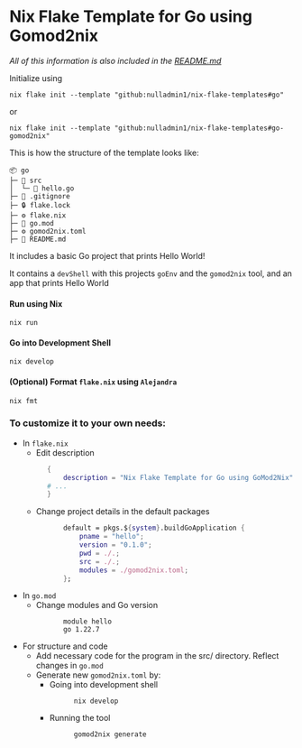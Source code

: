 # Nix Flake Template for Go using Gomod2nix

*All of this information is also included in the [README.md](../README.md)*

Initialize using
```shell  
nix flake init --template "github:nulladmin1/nix-flake-templates#go"
```
or
```shell  
nix flake init --template "github:nulladmin1/nix-flake-templates#go-gomod2nix"
```

This is how the structure of the template looks like:
```
📦 go
├─ 📁 src
│  └─ 🐹 hello.go
├─ 🙈 .gitignore
├─ 🔒 flake.lock
├─ ⚙️ flake.nix
├─ 🐹 go.mod
├─ ⚙️ gomod2nix.toml
├─ 📃 README.md
 ```

It includes a basic Go project that prints Hello World!

It contains a ```devShell``` with this projects `goEnv` and the `gomod2nix` tool, and an app that prints Hello World

#### Run using Nix
```shell
nix run
```

#### Go into Development Shell
```shell
nix develop
```

#### (Optional) Format ```flake.nix``` using ```Alejandra```
```shelll
nix fmt
```

### To customize it to your own needs:

* In ```flake.nix```
  * Edit description
  ```nix
        {
            description = "Nix Flake Template for Go using GoMod2Nix";
        # ...
        }
  ```
  * Change project details in the default packages
  ```nix
            default = pkgs.${system}.buildGoApplication {
                pname = "hello";
                version = "0.1.0";
                pwd = ./.;
                src = ./.;
                modules = ./gomod2nix.toml;
            };
    ```
* In ```go.mod```
  * Change modules and Go version
  ```vgo
            module hello
            go 1.22.7
    ```
* For structure and code
  * Add necessary code for the program in the src/ directory. Reflect changes in ```go.mod```
  * Generate new ```gomod2nix.toml``` by:
    * Going into development shell
      ```shell
            nix develop
        ```
    * Running the tool
      ```shell
            gomod2nix generate
        ```